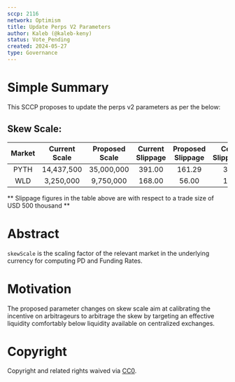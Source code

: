 ```yaml
---
sccp: 2116
network: Optimism
title: Update Perps V2 Parameters
author: Kaleb (@kaleb-keny)
status: Vote_Pending
created: 2024-05-27
type: Governance
---
```


# Simple Summary

This SCCP proposes to update the perps v2 parameters as per the below:

## Skew Scale:

| **Market** | **Current Scale** | **Proposed Scale** | **Current Slippage** | **Proposed Slippage** | **Cex Slippage** |
|:----------:|:-----------------:|:------------------:|:--------------------:|:---------------------:|:----------------:|
|    PYTH    |     14,437,500    |     35,000,000     |        391.00        |         161.29        |        36        |
|     WLD    |     3,250,000     |      9,750,000     |        168.00        |         56.00         |        18        |

** Slippage figures in the table above are with respect to a trade size of USD 500 thousand **

# Abstract

`skewScale` is the scaling factor of the relevant market in the underlying currency for computing PD and Funding Rates.

# Motivation

The proposed parameter changes on skew scale aim at calibrating the incentive on arbitrageurs to arbitrage the skew by targeting an effective liquidity comfortably below liquidity available on centralized exchanges.


# Copyright

Copyright and related rights waived via [CC0](https://creativecommons.org/publicdomain/zero/1.0/).


